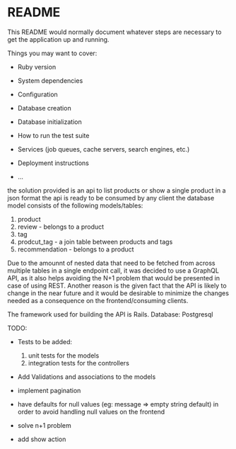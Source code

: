 # README

This README would normally document whatever steps are necessary to get the
application up and running.

Things you may want to cover:

* Ruby version

* System dependencies

* Configuration

* Database creation

* Database initialization

* How to run the test suite

* Services (job queues, cache servers, search engines, etc.)

* Deployment instructions

* ...


the solution provided is an api to list products or show a single product in a json format
the api is ready to be consumed by any client
the database model consists of the following models/tables:

1. product
2. review - belongs to a product
3. tag
4. prodcut_tag - a join table between products and tags
5. recommendation - belongs to a product

Due to the amounnt of nested data that need to be fetched from across multiple tables in a single endpoint call,
it was decided to use a GraphQL API, as it also helps avoiding the N+1 problem that would be presented in case of using REST.
Another reason is the given fact that the API is likely to change in the near future and it would be desirable to minimize the changes needed as a consequence on the frontend/consuming clients.

The framework used for building the API is Rails.
Database: Postgresql


TODO:
  - Tests to be added:
    1. unit tests for the models
    2. integration tests for the controllers

  - Add Validations and associations to the models
  - implement pagination
  - have defaults for null values (eg: message => empty string default) in order to avoid handling null values on the frontend
  - solve n+1 problem
  - add show action